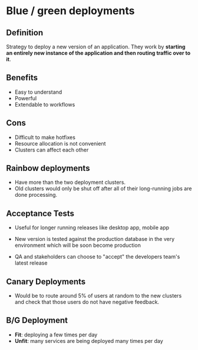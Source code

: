 # Blue / green deployments

## Definition

Strategy to deploy a new version of an application. They work by **starting an entirely new instance of the application and then routing traffic over to it**.

## Benefits

- Easy to understand
- Powerful
- Extendable to workflows

## Cons

- Difficult to make hotfixes
- Resource allocation is not convenient
- Clusters can affect each other

## Rainbow deployments

- Have more than the two deployment clusters.
- Old clusters would only be shut off after all of their long-running jobs are done processing.

## Acceptance Tests

- Useful for longer running releases like desktop app, mobile app
- New version is tested against the production database in the very environment which will be soon become production

- QA and stakeholders can choose to "accept" the developers team's latest release

## Canary Deployments

- Would be to route around 5% of users at random to the new clusters and check that those users do not have negative feedback.

## B/G Deployment

- **Fit**: deploying a few times per day
- **Unfit**: many services are being deployed many times per day
